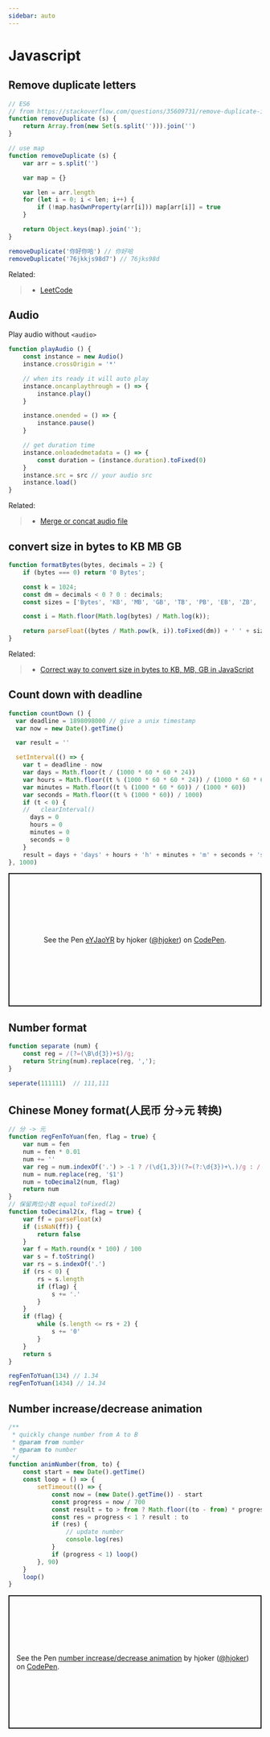 ```yaml
---
sidebar: auto
---
```


# Javascript

## Remove duplicate letters

```js
// ES6
// from https://stackoverflow.com/questions/35609731/remove-duplicate-in-a-string-javascript
function removeDuplicate (s) {
    return Array.from(new Set(s.split(''))).join('')
}

// use map
function removeDuplicate (s) {
    var arr = s.split('')

    var map = {}

    var len = arr.length
    for (let i = 0; i < len; i++) {
        if (!map.hasOwnProperty(arr[i])) map[arr[i]] = true
    }

    return Object.keys(map).join('');
}

removeDuplicate('你好你哈') // 你好哈
removeDuplicate('76jkkjs98d7') // 76jks98d
```

Related:

> - [LeetCode](https://leetcode.com/problems/remove-duplicate-letters/submissions/)


## Audio

Play audio without `<audio>`

```js
function playAudio () {
    const instance = new Audio()
    instance.crossOrigin = '*'

    // when its ready it will auto play
    instance.oncanplaythrough = () => {
        instance.play()
    }

    instance.onended = () => {
        instance.pause()
    }

    // get duration time
    instance.onloadedmetadata = () => {
        const duration = (instance.duration).toFixed(0)
    }
    instance.src = src // your audio src
    instance.load()
}
```

Related:

> - [Merge or concat audio file](https://github.com/jackedgson/crunker)

## convert size in bytes to KB MB GB

```js
function formatBytes(bytes, decimals = 2) {
    if (bytes === 0) return '0 Bytes';

    const k = 1024;
    const dm = decimals < 0 ? 0 : decimals;
    const sizes = ['Bytes', 'KB', 'MB', 'GB', 'TB', 'PB', 'EB', 'ZB', 'YB'];

    const i = Math.floor(Math.log(bytes) / Math.log(k));

    return parseFloat((bytes / Math.pow(k, i)).toFixed(dm)) + ' ' + sizes[i];
}
```

Related:

> - [Correct way to convert size in bytes to KB, MB, GB in JavaScript](https://stackoverflow.com/questions/15900485/correct-way-to-convert-size-in-bytes-to-kb-mb-gb-in-javascript)

## Count down with deadline

```js
function countDown () {
  var deadline = 1898098000 // give a unix timestamp
  var now = new Date().getTime()

  var result = ''

  setInterval(() => {
    var t = deadline - now
    var days = Math.floor(t / (1000 * 60 * 60 * 24))
    var hours = Math.floor((t % (1000 * 60 * 60 * 24)) / (1000 * 60 * 60))
    var minutes = Math.floor((t % (1000 * 60 * 60)) / (1000 * 60))
    var seconds = Math.floor((t % (1000 * 60)) / 1000)
    if (t < 0) {
    //   clearInterval()
      days = 0
      hours = 0
      minutes = 0
      seconds = 0
    }
    result = days + 'days' + hours + 'h' + minutes + 'm' + seconds + 's'
}, 1000)
```

<p class="codepen" data-height="265" data-theme-id="light" data-default-tab="result" data-user="hjoker" data-slug-hash="eYJaoYR" style="height: 265px; box-sizing: border-box; display: flex; align-items: center; justify-content: center; border: 2px solid; margin: 1em 0; padding: 1em;" data-pen-title="eYJaoYR">
  <span>See the Pen <a href="https://codepen.io/hjoker/pen/eYJaoYR">
  eYJaoYR</a> by hjoker (<a href="https://codepen.io/hjoker">@hjoker</a>)
  on <a href="https://codepen.io">CodePen</a>.</span>
</p>
<script async src="https://static.codepen.io/assets/embed/ei.js"></script>

## Number format

```js
function separate (num) {
    const reg = /(?=(\B\d{3})+$)/g;
    return String(num).replace(reg, ',');
}

seperate(111111)  // 111,111
```

## Chinese Money format(人民币 分->元 转换)

```js
// 分 -> 元
function regFenToYuan(fen, flag = true) {
    var num = fen
    num = fen * 0.01
    num += ''
    var reg = num.indexOf('.') > -1 ? /(\d{1,3})(?=(?:\d{3})+\.)/g : /(\d{1,3})(?=(?:\d{3})+$)/g
    num = num.replace(reg, '$1')
    num = toDecimal2(num, flag)
    return num
}
// 保留两位小数 equal toFixed(2)
function toDecimal2(x, flag = true) {
    var ff = parseFloat(x)
    if (isNaN(ff)) {
        return false
    }
    var f = Math.round(x * 100) / 100
    var s = f.toString()
    var rs = s.indexOf('.')
    if (rs < 0) {
        rs = s.length
        if (flag) {
            s += '.'
        }
    }
    if (flag) {
        while (s.length <= rs + 2) {
            s += '0'
        }
    }
    return s
}

regFenToYuan(134) // 1.34
regFenToYuan(1434) // 14.34
```

## Number increase/decrease animation

```js
/**
 * quickly change number from A to B
 * @param from number
 * @param to number
 */
function animNumber(from, to) {
    const start = new Date().getTime()
    const loop = () => {
        setTimeout(() => {
            const now = (new Date().getTime()) - start
            const progress = now / 700
            const result = to > from ? Math.floor((to - from) * progress + from) : Math.floor(from - (from - to) * progress)
            const res = progress < 1 ? result : to
            if (res) {
                // update number
                console.log(res)
            }
            if (progress < 1) loop()
        }, 90)
    }
    loop()
}
```

<p class="codepen" data-height="265" data-theme-id="light" data-default-tab="result" data-user="hjoker" data-slug-hash="qBNdyBB" style="height: 265px; box-sizing: border-box; display: flex; align-items: center; justify-content: center; border: 2px solid; margin: 1em 0; padding: 1em;" data-pen-title="number increase/decrease animation">
  <span>See the Pen <a href="https://codepen.io/hjoker/pen/qBNdyBB">
  number increase/decrease animation</a> by hjoker (<a href="https://codepen.io/hjoker">@hjoker</a>)
  on <a href="https://codepen.io">CodePen</a>.</span>
</p>
<script async src="https://static.codepen.io/assets/embed/ei.js"></script>